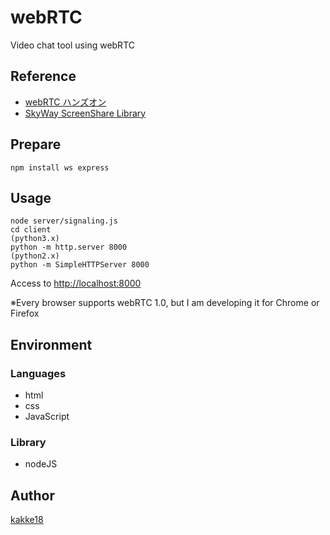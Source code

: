 webRTC
===

Video chat tool using webRTC

## Reference
* [webRTC ハンズオン](https://github.com/yusuke84/webrtc-handson-2016)
* [SkyWay ScreenShare Library](https://github.com/skyway/skyway-screenshare/blob/master/README_ja.md)

## Prepare
```
npm install ws express
```

## Usage
```
node server/signaling.js
cd client
(python3.x)
python -m http.server 8000
(python2.x)
python -m SimpleHTTPServer 8000
```
Access to [http://localhost:8000](http://localhost:8000)

※Every browser supports webRTC 1.0, but I am developing it for Chrome or Firefox

## Environment
### Languages
* html
* css
* JavaScript
### Library
* nodeJS

## Author
[kakke18](https://github.com/kakke18)
